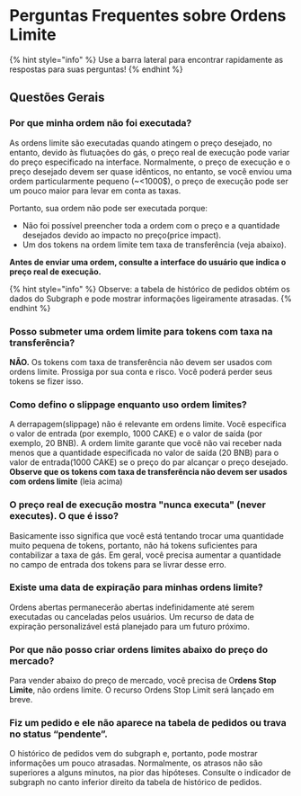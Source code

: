 # Perguntas Frequentes sobre Ordens Limite

{% hint style="info" %}
Use a barra lateral para encontrar rapidamente as respostas para suas perguntas!
{% endhint %}

## Questões Gerais

### Por que minha ordem não foi executada?

As ordens limite são executadas quando atingem o preço desejado, no entanto, devido às flutuações do gás, o preço real de execução pode variar do preço especificado na interface. Normalmente, o preço de execução e o preço desejado devem ser quase idênticos, no entanto, se você enviou uma ordem particularmente pequeno (\~<1000$), o preço de execução pode ser um pouco maior para levar em conta as taxas.

Portanto, sua ordem não pode ser executada porque:

* Não foi possível preencher toda a ordem com o preço e a quantidade desejados devido ao impacto no preço(price impact).
* Um dos tokens na ordem limite tem taxa de transferência (veja abaixo).

**Antes de enviar uma ordem, consulte a interface do usuário que indica o preço real de execução.**

{% hint style="info" %}
Observe: a tabela de histórico de pedidos obtém os dados do Subgraph e pode mostrar informações ligeiramente atrasadas.
{% endhint %}

### Posso submeter uma ordem limite para tokens com taxa na transferência?

**NÃO.** Os tokens com taxa de transferência não devem ser usados com ordens limite. Prossiga por sua conta e risco. Você poderá perder seus tokens se fizer isso.

### Como defino o slippage enquanto uso ordem limites?

A derrapagem(slippage) não é relevante em ordens limite. Você especifica o valor de entrada (por exemplo, 1000 CAKE) e o valor de saída (por exemplo, 20 BNB). A ordem limite garante que você não vai receber nada menos que a quantidade especificada no valor de saída (20 BNB) para o valor de entrada(1000 CAKE) se o preço do par alcançar o preço desejado. **Observe que os tokens com taxa de transferência não devem ser usados com ordens limite** (leia acima)

### O preço real de execução mostra "nunca executa" (never executes). O que é isso?

Basicamente isso significa que você está tentando trocar uma quantidade muito pequena de tokens, portanto, não há tokens suficientes para contabilizar a taxa de gás. Em geral, você precisa aumentar a quantidade no campo de entrada dos tokens para se livrar desse erro.

### Existe uma data de expiração para minhas ordens limite?

Ordens abertas permanecerão abertas indefinidamente até serem executadas ou canceladas pelos usuários. Um recurso de data de expiração personalizável está planejado para um futuro próximo.

### Por que não posso criar ordens limites abaixo do preço do mercado?

Para vender abaixo do preço de mercado, você precisa de O**rdens Stop Limite**, não ordens limite. O recurso Ordens Stop Limit será lançado em breve.

### Fiz um pedido e ele não aparece na tabela de pedidos ou trava no status “pendente”.

O histórico de pedidos vem do subgraph e, portanto, pode mostrar informações um pouco atrasadas. Normalmente, os atrasos não são superiores a alguns minutos, na pior das hipóteses. Consulte o indicador de subgraph no canto inferior direito da tabela de histórico de pedidos.
